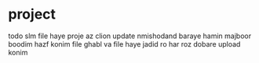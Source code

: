 # project
todo
slm file haye proje az clion update nmishodand baraye hamin majboor boodim hazf konim file ghabl va file haye jadid ro har 
roz dobare upload konim
